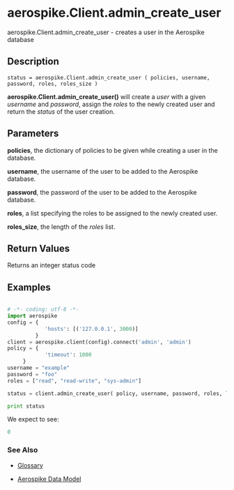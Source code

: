 
# aerospike.Client.admin_create_user

aerospike.Client.admin_create_user - creates a user in the Aerospike database

## Description

```
status = aerospike.Client.admin_create_user ( policies, username, password, roles, roles_size )

```

**aerospike.Client.admin_create_user()** will create a *user* with a given *username* and *password*, assign the *roles* to the newly created user and return the *status* of the user creation.   

## Parameters

**policies**, the dictionary of policies to be given while creating a user in the database.   

**username**, the username of the user to be added to the Aerospike database.

**password**, the password of the user to be added to the Aerospike database.

**roles**, a list specifying the roles to be assigned to the newly created user.

**roles_size**, the length of the *roles* list.

## Return Values
Returns an integer status code


## Examples

```python

# -*- coding: utf-8 -*-
import aerospike
config = {
            'hosts': [('127.0.0.1', 3000)]
         }
client = aerospike.client(config).connect('admin', 'admin')
policy = {
            'timeout': 1000
	 }
username = "example"
password = "foo"
roles = ["read", "read-write", "sys-admin"]

status = client.admin_create_user( policy, username, password, roles, len(roles) )

print status

```

We expect to see:

```python
0
```



### See Also



- [Glossary](http://www.aerospike.com/docs/guide/glossary.html)

- [Aerospike Data Model](http://www.aerospike.com/docs/architecture/data-model.html)
